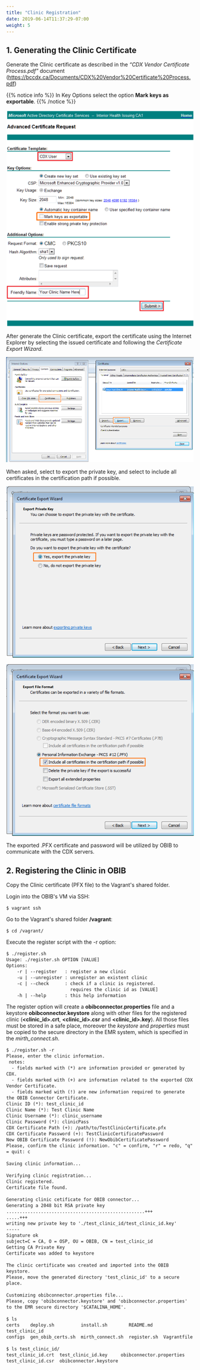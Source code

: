 ```yaml
---
title: "Clinic Registration"
date: 2019-06-14T11:37:29-07:00
weight: 5
---
```


## 1. Generating the Clinic Certificate

Generate the Clinic certificate as described in the *“CDX Vendor Certificate Process.pdf”* document (https://bccdx.ca/Documents/CDX%20Vendor%20Certificate%20Process.pdf)

{{% notice info %}}
In Key Options select the option **Mark keys as exportable**.
{{% /notice %}}

![CDX Certificate Request - Mark keys as exportable](/images/clinic_registration_cert_1.png)

After generate the Clinic certificate, export the certificate using the Internet Explorer by selecting the issued certificate and following the *Certificate Export Wizard*.

![Internet Explorer - Exporting certificate](/images/clinic_registration_cert_2.png)

When asked, select to export the private key, and select to include all certificates in the certification path if possible.

![Internet Explorer - Certificate Export Wizard - Export private key](/images/clinic_registration_cert_3.png)

![Internet Explorer - Certificate Export Wizard - Include all certificates](/images/clinic_registration_cert_4.png)

The exported .PFX certificate and password will be utilized by OBIB to communicate with the CDX servers.

## 2. Registering the Clinic in OBIB

Copy the Clinic certificate (PFX file) to the Vagrant's shared folder.

Login into the OBIB's VM via SSH:

```
$ vagrant ssh
```

Go to the Vagrant's shared folder **/vagrant**:

```
$ cd /vagrant/
```

Execute the register script with the -r option:

```
$ ./register.sh
Usage: ./register.sh OPTION [VALUE]
Options:
    -r | --register   : register a new clinic
    -u | --unregister : unregister an existent clinic
    -c | --check      : check if a clinic is registered.
                        requires the clinic id as [VALUE]
    -h | --help       : this help information
```

The register option will create a **obibconnector.properties** file and a keystore **obibconnector.keystore** along with other files for the registered clinic (**&lt;clinic_id&gt;.crt**, **&lt;clinic_id&gt;.csr** and **&lt;clinic_id&gt;.key**). All those files must be stored in a safe place, moreover the *keystore* and *properties* must be copied to the secure directory in the EMR system, which is specified in the *mirth_connect.sh*.

```
$ ./register.sh -r
Please, enter the clinic information.
 notes:
  - fields marked with (*) are information provided or generated by CDX.
  - fields marked with (+) are information related to the exported CDX Vendor Certificate.
  - fields marked with (!) are new information required to generate the OBIB Connector Certificate.
Clinic ID (*): test_clinic_id
Clinic Name (*): Test Clinic Name
Clinic Username (*): clinic_username
Clinic Password (*): clinicPass
CDX Certificate Path (+): /path/to/TestClinicCertificate.pfx
CDX Certificate Password (+): TestClinicCertificatePassword
New OBIB Certificate Password (!): NewObibCertificatePassword
Please, confirm the clinic information. "c" = confirm, "r" = redo, "q" = quit: c

Saving clinic information...

Verifying clinic registration...
Clinic registered.
Certificate file found.

Generating clinic cetificate for OBIB connector...
Generating a 2048 bit RSA private key
....................................................+++
.....+++
writing new private key to './test_clinic_id/test_clinic_id.key'
-----
Signature ok
subject=C = CA, O = OSP, OU = OBIB, CN = test_clinic_id
Getting CA Private Key
Certificate was added to keystore

The clinic certificate was created and imported into the OBIB keystore.
Please, move the generated directory 'test_clinic_id' to a secure place.

Customizing obibconnector.properties file...
Please, copy 'obibconnector.keystore' and 'obibconnector.properties' to the EMR secure directory '$CATALINA_HOME'.

$ ls
certs    deploy.sh          install.sh        README.md    test_clinic_id
configs  gen_obib_certs.sh  mirth_connect.sh  register.sh  Vagrantfile

$ ls test_clinic_id/
test_clinic_id.crt  test_clinic_id.key     obibconnector.properties
test_clinic_id.csr  obibconnector.keystore
```
